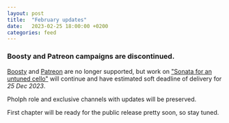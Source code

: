 ```yaml
---
layout: post
title:  "February updates"
date:   2023-02-25 18:00:00 +0200
categories: feed
---
```


### Boosty and Patreon campaigns are discontinued.

[Boosty](https://boosty.to/7coreloops) and [Patreon](https://www.patreon.com/7CoreLoops) are no longer supported, but work on ["Sonata for an untuned cello"](/sonata) will continue and have estimated soft deadline of delivery for *25 Dec 2023*.

Pholph role and exclusive channels with updates will be preserved.

First chapter will be ready for the public release pretty soon, so stay tuned.
